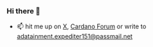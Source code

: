 ### Hi there 👋
- 📫 hit me up on [X](https://x.com/adatainment), [Cardano Forum](https://forum.cardano.org/u/adatainment) or write to adatainment.expediter151@passmail.net
